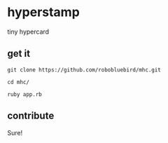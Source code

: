 # hyperstamp
tiny hypercard

## get it
`git clone https://github.com/robobluebird/mhc.git`

`cd mhc/`

`ruby app.rb`

## contribute
Sure!
